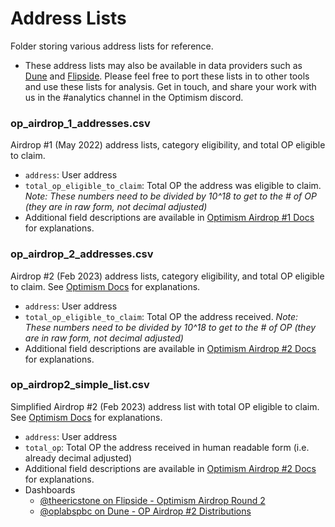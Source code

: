 # Address Lists
Folder storing various address lists for reference.
- These address lists may also be available in data providers such as [Dune](https://dune.com/) and [Flipside](https://flipsidecrypto.xyz/). Please feel free to port these lists in to other tools and use these lists for analysis. Get in touch, and share your work with us in the #analytics channel in the Optimism discord.

### op_airdrop_1_addresses.csv
Airdrop #1 (May 2022) address lists, category eligibility, and total OP eligible to claim.
- `address`: User address
- `total_op_eligible_to_claim`: Total OP the address was eligible to claim. *Note: These numbers need to be divided by 10^18 to get to the # of OP (they are in raw form, not decimal adjusted)*
- Additional field descriptions are available in [Optimism Airdrop #1 Docs](https://community.optimism.io/docs/governance/airdrop-1/) for explanations.

### op_airdrop_2_addresses.csv
Airdrop #2 (Feb 2023) address lists, category eligibility, and total OP eligible to claim. See [Optimism Docs](https://community.optimism.io/docs/governance/airdrop-2/) for explanations.
- `address`: User address
- `total_op_eligible_to_claim`: Total OP the address received. *Note: These numbers need to be divided by 10^18 to get to the # of OP (they are in raw form, not decimal adjusted)*
- Additional field descriptions are available in [Optimism Airdrop #2 Docs](https://community.optimism.io/docs/governance/airdrop-2/) for explanations.

### op_airdrop2_simple_list.csv
Simplified Airdrop #2 (Feb 2023) address list with total OP eligible to claim. See [Optimism Docs](https://community.optimism.io/docs/governance/airdrop-2/) for explanations.
- `address`: User address
- `total_op`: Total OP the address received in human readable form (i.e. already decimal adjusted)
- Additional field descriptions are available in [Optimism Airdrop #2 Docs](https://community.optimism.io/docs/governance/airdrop-2/) for explanations.
- Dashboards
  - [@theericstone on Flipside - Optimism Airdrop Round 2](https://flipsidecrypto.xyz/theericstone-pine/optimism-airdrop-round-2-qu3UsW)
  - [@oplabspbc on Dune - OP Airdrop #2 Distributions](https://dune.com/oplabspbc/op-airdrop-2-distributions)